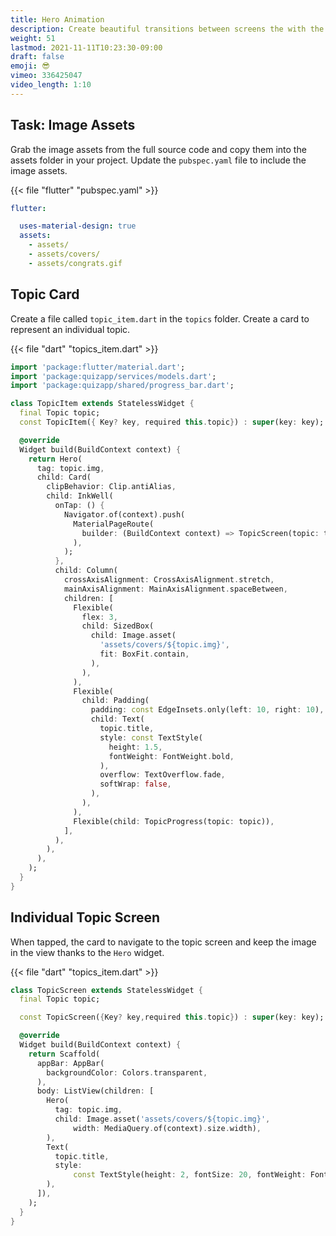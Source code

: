 ```yaml
---
title: Hero Animation
description: Create beautiful transitions between screens the with the Hero widget
weight: 51
lastmod: 2021-11-11T10:23:30-09:00
draft: false
emoji: 😎
vimeo: 336425047
video_length: 1:10
---
```


## Task: Image Assets

Grab the image assets from the full source code and copy them into the assets folder in your project. Update the `pubspec.yaml` file to include the image assets.

{{< file "flutter" "pubspec.yaml" >}}
```yaml
flutter:

  uses-material-design: true
  assets:
    - assets/
    - assets/covers/
    - assets/congrats.gif
```

## Topic Card

Create a file called `topic_item.dart` in the `topics` folder. Create a card to represent an individual topic. 

{{< file "dart" "topics_item.dart" >}}
```dart
import 'package:flutter/material.dart';
import 'package:quizapp/services/models.dart';
import 'package:quizapp/shared/progress_bar.dart';

class TopicItem extends StatelessWidget {
  final Topic topic;
  const TopicItem({ Key? key, required this.topic}) : super(key: key);

  @override
  Widget build(BuildContext context) {
    return Hero(
      tag: topic.img,
      child: Card(
        clipBehavior: Clip.antiAlias,
        child: InkWell(
          onTap: () {
            Navigator.of(context).push(
              MaterialPageRoute(
                builder: (BuildContext context) => TopicScreen(topic: topic),
              ),
            );
          },
          child: Column(
            crossAxisAlignment: CrossAxisAlignment.stretch,
            mainAxisAlignment: MainAxisAlignment.spaceBetween,
            children: [
              Flexible(
                flex: 3,
                child: SizedBox(
                  child: Image.asset(
                    'assets/covers/${topic.img}',
                    fit: BoxFit.contain,
                  ),
                ),
              ),
              Flexible(
                child: Padding(
                  padding: const EdgeInsets.only(left: 10, right: 10),
                  child: Text(
                    topic.title,
                    style: const TextStyle(
                      height: 1.5,
                      fontWeight: FontWeight.bold,
                    ),
                    overflow: TextOverflow.fade,
                    softWrap: false,
                  ),
                ),
              ),
              Flexible(child: TopicProgress(topic: topic)),
            ],
          ),
        ),
      ),
    );
  }
}
```

## Individual Topic Screen

When tapped, the card to navigate to the topic screen and keep the image in the view thanks to the `Hero` widget. 

{{< file "dart" "topics_item.dart" >}}
```dart
class TopicScreen extends StatelessWidget {
  final Topic topic;

  const TopicScreen({Key? key,required this.topic}) : super(key: key);

  @override
  Widget build(BuildContext context) {
    return Scaffold(
      appBar: AppBar(
        backgroundColor: Colors.transparent,
      ),
      body: ListView(children: [
        Hero(
          tag: topic.img,
          child: Image.asset('assets/covers/${topic.img}',
              width: MediaQuery.of(context).size.width),
        ),
        Text(
          topic.title,
          style:
              const TextStyle(height: 2, fontSize: 20, fontWeight: FontWeight.bold),
        ),
      ]),
    );
  }
}
```

